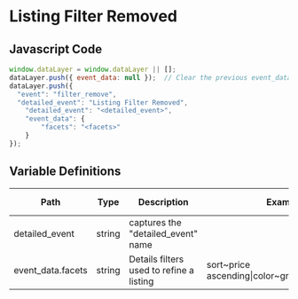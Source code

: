 # Listing Filter Removed

### 

## Javascript Code
```js
window.dataLayer = window.dataLayer || [];
dataLayer.push({ event_data: null });  // Clear the previous event_data object.
dataLayer.push({
  "event": "filter_remove",
  "detailed_event": "Listing Filter Removed",
    "detailed_event": "<detailed_event>",
    "event_data": {
        "facets": "<facets>"
    }
});
```

## Variable Definitions

|Path|Type|Description|Example|Pattern|Min Length|Max Length|Minimum|Maximum|Multiple Of|
| --- | --- | --- | --- | --- | --- | --- | --- | --- | --- |
|detailed_event|string|captures the "detailed\_event" name||||||||
|event_data.facets|string|Details filters used to refine a listing|sort\~price ascending\|color\~green\|size\~medium|||||||




